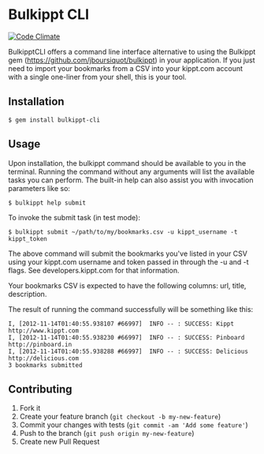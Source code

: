 # Bulkippt CLI

[![Code
Climate](https://codeclimate.com/badge.png)](https://codeclimate.com/github/jboursiquot/bulkippt-cli)

BulkipptCLI offers a command line interface alternative to using the Bulkippt gem (https://github.com/jboursiquot/bulkippt) in your application. If you just need to import your bookmarks from a CSV into your kippt.com account with a single one-liner from your shell, this is your tool.

## Installation
    
	$ gem install bulkippt-cli

## Usage

Upon installation, the bulkippt command should be available to you in the terminal. Running the command without any arguments will list the available tasks you can perform. The built-in help can also assist you with invocation parameters like so:

    $ bulkippt help submit

To invoke the submit task (in test mode): 

    $ bulkippt submit ~/path/to/my/bookmarks.csv -u kippt_username -t kippt_token

The above command will submit the bookmarks you've listed in your CSV using your kippt.com username and token passed in through the -u and -t flags. See developers.kippt.com for that information.

Your bookmarks CSV is expected to have the following columns: url, title, description.

The result of running the command successfully will be something like this:

    I, [2012-11-14T01:40:55.938107 #66997]  INFO -- : SUCCESS: Kippt http://www.kippt.com
    I, [2012-11-14T01:40:55.938230 #66997]  INFO -- : SUCCESS: Pinboard http://pinboard.in
    I, [2012-11-14T01:40:55.938288 #66997]  INFO -- : SUCCESS: Delicious http://delicious.com
    3 bookmarks submitted

## Contributing

1. Fork it
2. Create your feature branch (`git checkout -b my-new-feature`)
3. Commit your changes with tests (`git commit -am 'Add some feature'`)
4. Push to the branch (`git push origin my-new-feature`)
5. Create new Pull Request
